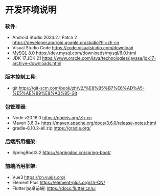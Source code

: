 # 开发环境说明
   ### 软件:
   - Android Studio 2024.2.1 Patch 2 https://developer.android.google.cn/studio?hl=zh-cn
   - Visual Studio Code
   https://code.visualstudio.com/download
   - MySQL 8.0 
   https://dev.mysql.com/downloads/mysql/8.0.html
   - JDK 17,JDK 21
   https://www.oracle.com/java/technologies/javase/jdk17-archive-downloads.html
   ### 版本控制工具:
   - git https://git-scm.com/book/zh/v2/%E8%B5%B7%E6%AD%A5-%E5%AE%89%E8%A3%85-Git
   ### 包管理器:
   - Node v20.18.0
   https://nodejs.org/zh-cn
   - Maven 3.6.0+
   https://maven.apache.org/docs/3.6.0/release-notes.html
   - gradle-8.10.2-all.zip
   https://gradle.org/
   ### 后端所用框架:
   - SpringBoot3.2
   https://springdoc.cn/spring-boot/
   ### 前端所用框架:
   - Vue3
   https://cn.vuejs.org/
   - Element Plus
   https://element-plus.org/zh-CN/
   - Flutter(安卓前端)
   https://docs.flutter.cn/ui